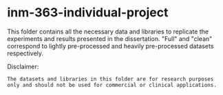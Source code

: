 # inm-363-individual-project


This folder contains all the necessary data and libraries to replicate the experiments and results presented in the dissertation. "Full" and "clean" correspond to lightly pre-processed and heavily pre-processed datasets respectively. 


Disclaimer:

    The datasets and libraries in this folder are for research purposes only and should not be used for commercial or clinical applications.
